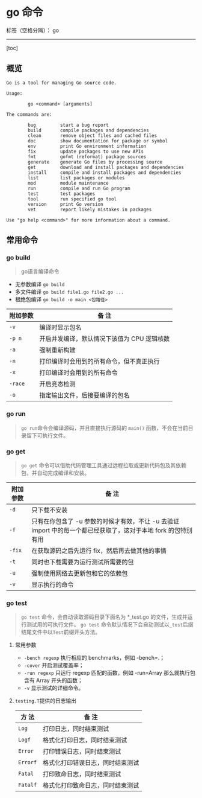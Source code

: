# go 命令

标签（空格分隔）： go

---

[toc]

## 概览

```
Go is a tool for managing Go source code.

Usage:

        go <command> [arguments]

The commands are:

        bug         start a bug report
        build       compile packages and dependencies
        clean       remove object files and cached files
        doc         show documentation for package or symbol
        env         print Go environment information
        fix         update packages to use new APIs
        fmt         gofmt (reformat) package sources
        generate    generate Go files by processing source
        get         download and install packages and dependencies
        install     compile and install packages and dependencies
        list        list packages or modules
        mod         module maintenance
        run         compile and run Go program
        test        test packages
        tool        run specified go tool
        version     print Go version
        vet         report likely mistakes in packages

Use "go help <command>" for more information about a command.
```

## 常用命令

### go build
> go语言编译命令

- 无参数编译 `go build`
- 多文件编译 `go build file1.go file2.go ...`
- 根绝包编译 `go build -o main <包路径>`

|附加参数	    |备  注
|---|---|
|`-v`	        |编译时显示包名
|`-p n`	        |开启并发编译，默认情况下该值为 CPU 逻辑核数
|`-a`	        |强制重新构建
|`-n`	        |打印编译时会用到的所有命令，但不真正执行
|`-x`	        |打印编译时会用到的所有命令
|`-race`	    |开启竞态检测
|`-o`           |指定输出文件，后接要编译的包名

### go run
> `go run`命令会编译源码，并且直接执行源码的 `main()` 函数，不会在当前目录留下可执行文件。

### go get
> `go get` 命令可以借助代码管理工具通过远程拉取或更新代码包及其依赖包，并自动完成编译和安装。

|附加参数	    |备  注
|---|---|
|`-d`           |只下载不安装
|`-f`           |只有在你包含了 -u 参数的时候才有效，不让 -u 去验证 import 中的每一个都已经获取了，这对于本地 fork 的包特别有用
|`-fix`         |在获取源码之后先运行 fix，然后再去做其他的事情
|`-t`           |同时也下载需要为运行测试所需要的包
|`-u`           |强制使用网络去更新包和它的依赖包
|`-v`           |显示执行的命令

### go test
> `go test` 命令，会自动读取源码目录下面名为 *_test.go 的文件，生成并运行测试用的可执行文件。
> `go test` 命令默认情况下会自动测试以`_test`后缀结尾文件中以`Test`前缀开头方法。

1. 常用参数
    - `-bench regexp` 执行相应的 benchmarks，例如 -bench=.；
    - `-cover` 开启测试覆盖率；
    - `-run regexp` 只运行 regexp 匹配的函数，例如 -run=Array 那么就执行包含有 Array 开头的函数；
    - `-v` 显示测试的详细命令。
1. `testing.T`提供的日志输出

    |方  法	|备  注
    |---|---|
    |`Log`      |打印日志，同时结束测试
    |`Logf`	    |格式化打印日志，同时结束测试
    |`Error`	|打印错误日志，同时结束测试
    |`Errorf`	|格式化打印错误日志，同时结束测试
    |`Fatal`	|打印致命日志，同时结束测试
    |`Fatalf`	|格式化打印致命日志，同时结束测试